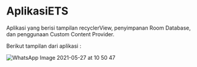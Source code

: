 # AplikasiETS

Aplikasi yang berisi tampilan recyclerView, penyimpanan Room Database, dan penggunaan Custom Content Provider.

Berikut tampilan dari aplikasi : 

![WhatsApp Image 2021-05-27 at 10 50 47](https://user-images.githubusercontent.com/54460781/119765545-b180f300-bedd-11eb-9771-a3d0a639b2fe.jpeg)
